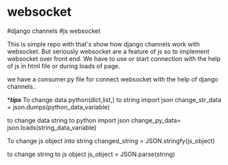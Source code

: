 # websocket
#django channels
#js websocket


This is simple repo with that's show how django channels work with websocket.
But seriously websocket are a feature of js so to implement websocket over front end.
We have to use or start connection with the help of js in html file or during loads of page.

we have a consumer.py file for connect websocket with the help of django channels..

****tips***
To change data python(dict,list,) to string
import json 
change_str_data = json.dumps(python_data_variable)

to change data string to python
import json
change_py_data= json.loads(string_data_variable)


To change js object into string
changed_string = JSON.stringfy(js_object)

to change string to js object
js_object = JSON.parse(string)

